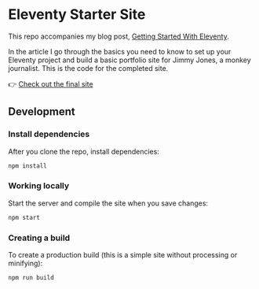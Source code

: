# Eleventy Starter Site

This repo accompanies my blog post, [Getting Started With Eleventy](https://robmc.dev/blog/getting-started-with-eleventy).

In the article I go through the basics you need to know to set up your Eleventy project and build a basic portfolio site for Jimmy Jones, a monkey journalist. This is the code for the completed site.

👉 [Check out the final site](https://jimmyjones.robmc.dev/)

## Development

### Install dependencies

After you clone the repo, install dependencies:

```bash
npm install
```

### Working locally

Start the server and compile the site when you save changes:

```bash
npm start
```

### Creating a build

To create a production build (this is a simple site without processing or minifying):

```bash
npm run build
```
